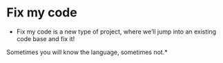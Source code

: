 # Fix my code

* Fix my code is a new type of project, where we’ll jump into an existing code base and fix it!

Sometimes you will know the language, sometimes not.*
